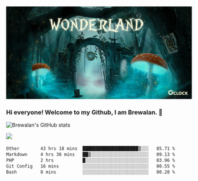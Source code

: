 
![Cover](https://github.com/Brewalan74/Brewalan74/blob/master/img/cover.jpeg)

### Hi everyone! Welcome to my Github, I am Brewalan. 👋

![Brewalan's GitHub stats](https://github-readme-stats.vercel.app/api?username=Brewalan74&theme=merko&show_icons=true&&count_private=true&include_all_commits=true)

<img align="rigth" src="https://github-readme-stats.vercel.app/api/top-langs/?username=Brewalan74&layout=compact&theme=merko" height=235 />

<!--START_SECTION:waka-->
```text
Other        43 hrs 18 mins  █████████████████████▒░░░   85.71 % 
Markdown     4 hrs 36 mins   ██▒░░░░░░░░░░░░░░░░░░░░░░   09.13 % 
PHP          2 hrs           █░░░░░░░░░░░░░░░░░░░░░░░░   03.96 % 
Git Config   16 mins         ░░░░░░░░░░░░░░░░░░░░░░░░░   00.55 % 
Bash         8 mins          ░░░░░░░░░░░░░░░░░░░░░░░░░   00.28 % 
```
<!--END_SECTION:waka-->


<!--
**Brewalan74/Brewalan74** is a ✨ _special_ ✨ repository because its `README.md` (this file) appears on your GitHub profile.

Here are some ideas to get you started:

- 🔭 I’m currently working on ...
- 🌱 I’m currently learning ...
- 👯 I’m looking to collaborate on ...
- 🤔 I’m looking for help with ...
- 💬 Ask me about ...
- 📫 How to reach me: ...
- 😄 Pronouns: ...
- ⚡ Fun fact: ...
-->


